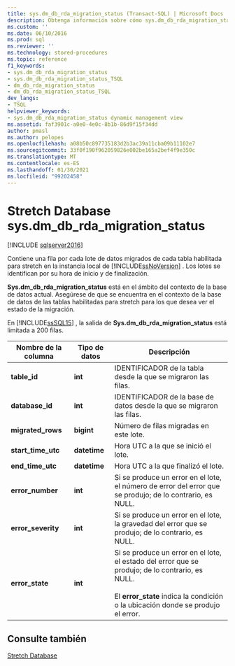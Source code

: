 ```yaml
---
title: sys.dm_db_rda_migration_status (Transact-SQL) | Microsoft Docs
description: Obtenga información sobre cómo sys.dm_db_rda_migration_status contiene una fila por cada lote de datos migrados de cada tabla habilitada para stretch en la instancia local de SQL Server.
ms.custom: ''
ms.date: 06/10/2016
ms.prod: sql
ms.reviewer: ''
ms.technology: stored-procedures
ms.topic: reference
f1_keywords:
- sys.dm_db_rda_migration_status
- sys.dm_db_rda_migration_status_TSQL
- dm_db_rda_migration_status
- dm_db_rda_migration_status_TSQL
dev_langs:
- TSQL
helpviewer_keywords:
- sys.dm_db_rda_migration_status dynamic management view
ms.assetid: faf3901c-a0e0-4e0c-8b1b-86d9f15f34dd
author: pmasl
ms.author: pelopes
ms.openlocfilehash: a08b50c897735183d2b3ac39a11cba09b11102e7
ms.sourcegitcommit: 33f0f190f962059826e002be165a2bef4f9e350c
ms.translationtype: MT
ms.contentlocale: es-ES
ms.lasthandoff: 01/30/2021
ms.locfileid: "99202458"
---
```

# <a name="stretch-database---sysdm_db_rda_migration_status"></a>Stretch Database sys.dm_db_rda_migration_status
[!INCLUDE [sqlserver2016](../../includes/applies-to-version/sqlserver2016.md)]

  Contiene una fila por cada lote de datos migrados de cada tabla habilitada para stretch en la instancia local de [!INCLUDE[ssNoVersion](../../includes/ssnoversion-md.md)] . Los lotes se identifican por su hora de inicio y de finalización.  
  
 **Sys.dm_db_rda_migration_status** está en el ámbito del contexto de la base de datos actual. Asegúrese de que se encuentra en el contexto de la base de datos de las tablas habilitadas para stretch para los que desea ver el estado de la migración.  
  
 En [!INCLUDE[ssSQL15](../../includes/sssql16-md.md)] , la salida de **Sys.dm_db_rda_migration_status** está limitada a 200 filas.  
  
|Nombre de la columna|Tipo de datos|Descripción|  
|-----------------|---------------|-----------------|  
|**table_id**|**int**|IDENTIFICADOR de la tabla desde la que se migraron las filas.|  
|**database_id**|**int**|IDENTIFICADOR de la base de datos desde la que se migraron las filas.|  
|**migrated_rows**|**bigint**|Número de filas migradas en este lote.|  
|**start_time_utc**|**datetime**|Hora UTC a la que se inició el lote.|  
|**end_time_utc**|**datetime**|Hora UTC a la que finalizó el lote.|  
|**error_number**|**int**|Si se produce un error en el lote, el número de error del error que se produjo; de lo contrario, es NULL.|  
|**error_severity**|**int**|Si se produce un error en el lote, la gravedad del error que se produjo; de lo contrario, es NULL.|  
|**error_state**|**int**|Si se produce un error en el lote, el estado del error que se produjo; de lo contrario, es NULL.<br /><br /> El **error_state** indica la condición o la ubicación donde se produjo el error.|  
  
## <a name="see-also"></a>Consulte también  
 [Stretch Database](../../sql-server/stretch-database/stretch-database.md)  
  
  
